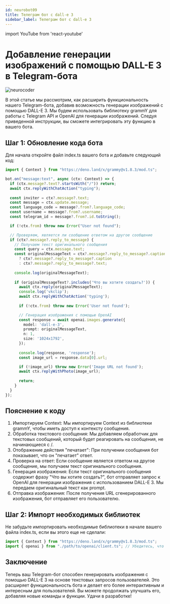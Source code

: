 ```yaml
---
id: neurobot09
title: Телеграм бот с dall-e 3
sidebar_label: Телеграм бот с dall-e 3
---
```


import YouTube from 'react-youtube'

# Добавление генерации изображений с помощью DALL-E 3 в Telegram-бота

![neurocoder](/img/neurobots/neuro8.png)

В этой статье мы рассмотрим, как расширить функциональность нашего Telegram-бота, добавив возможность генерации изображений с помощью DALL-E 3. Мы будем использовать библиотеку grammY для работы с Telegram API и OpenAI для генерации изображений. Следуя приведенной инструкции, вы сможете интегрировать эту функцию в вашего бота.

<YouTube videoId='BJ5y4278YAE' />

## Шаг 1: Обновление кода бота

Для начала откройте файл index.ts вашего бота и добавьте следующий код:

```typescript
import { Context } from "https://deno.land/x/grammy@v1.8.3/mod.ts";

bot.on("message:text", async (ctx: Context) => {
  if (ctx.message?.text?.startsWith("/")) return;
  await ctx.replyWithChatAction("typing");
  
  const inviter = ctx?.message?.text;
  const message = ctx.update.message;
  const language_code = message?.from?.language_code;
  const username = message?.from?.username;
  const telegram_id = message?.from?.id.toString();

  if (!ctx.from) throw new Error("User not found");

  // Проверяем, является ли сообщение ответом на другое сообщение
  if (ctx?.message?.reply_to_message) {
    // Получаем текст оригинального сообщения
    const query = ctx.message.text;
    const originalMessageText = ctx?.message?.reply_to_message?.caption
      ? ctx?.message?.reply_to_message?.caption
      : ctx?.message?.reply_to_message?.text;
      
    console.log(originalMessageText);
    
    if (originalMessageText?.includes('Что вы хотите создать?')) {
      await ctx.reply(originalMessageText);
      console.log('vkclip'); 
      await ctx.replyWithChatAction('typing');
      
      if (!ctx.from) throw new Error('User not found');

      // Генерация изображения с помощью OpenAI
      const response = await openai.images.generate({ 
        model: 'dall-e-3', 
        prompt: originalMessageText, 
        n: 1, 
        size: '1024x1792', 
      });
      
      console.log(response, 'response');
      const image_url = response.data[0].url;

      if (!image_url) throw new Error('Image URL not found');
      await ctx.replyWithPhoto(image_url); 
      
      return; 
    }
  } 
});
```

## Пояснение к коду

1.	Импортируем Context: Мы импортируем Context из библиотеки grammY, чтобы иметь доступ к контексту сообщения.
2.	Обработка текстового сообщения: Мы добавляем обработчик для текстовых сообщений, который будет реагировать на сообщения, не начинающиеся с /.
3.	Отображение действия "печатает": При получении сообщения бот показывает, что он "печатает" ответ.
4.	Проверка на ответ: Если сообщение является ответом на другое сообщение, мы получаем текст оригинального сообщения.
5.	Генерация изображения: Если текст оригинального сообщения содержит фразу "Что вы хотите создать?", бот отправляет запрос к OpenAI для генерации изображения с использованием DALL-E 3. Мы передаем оригинальный текст как prompt.
6.	Отправка изображения: После получения URL сгенерированного изображения, бот отправляет его пользователю.

## Шаг 2: Импорт необходимых библиотек
Не забудьте импортировать необходимые библиотеки в начале вашего файла index.ts, если вы этого еще не сделали:

```typescript
import { Context } from "https://deno.land/x/grammy@v1.8.3/mod.ts";
import { openai } from "./path/to/openai/client.ts"; // Убедитесь, что путь к клиенту OpenAI правильный
```

## Заключение

Теперь ваш Telegram-бот способен генерировать изображения с помощью DALL-E 3 на основе текстовых запросов пользователей. Это расширяет функциональность бота и делает его более интерактивным и интересным для пользователей. Вы можете продолжать улучшать его, добавляя новые команды и функции. Удачи в разработке!
